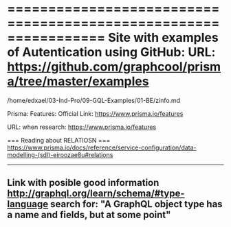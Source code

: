 
================================================================
Site with examples of Autentication using GitHub:
URL: https://github.com/graphcool/prisma/tree/master/examples
================================================================


/home/edxael/03-Ind-Pro/09-GQL-Examples/01-BE/zinfo.md



Prisma: Features: Official Link: https://www.prisma.io/features

URL: when research:
https://www.prisma.io/features





=== Reading about RELATIOSN === https://www.prisma.io/docs/reference/service-configuration/data-modelling-(sdl)-eiroozae8u#relations






-----------------------------------------------------
Link with posible good information 
http://graphql.org/learn/schema/#type-language
search for: "A GraphQL object type has a name and fields, but at some point"
-----------------------------------------------------



